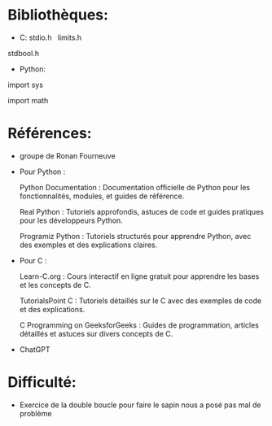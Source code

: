 # Bibliothèques:
* C:
 stdio.h
          
 limits.h

 stdbool.h

* Python:

 import sys
 
 import math

# Références:               
* groupe de Ronan Fourneuve         

* Pour Python :

    Python Documentation : Documentation officielle de Python pour les fonctionnalités, modules, et guides de référence.
  
    Real Python : Tutoriels approfondis, astuces de code et guides pratiques pour les développeurs Python.
  
    Programiz Python : Tutoriels structurés pour apprendre Python, avec des exemples et des explications claires.

* Pour C :

    Learn-C.org : Cours interactif en ligne gratuit pour apprendre les bases et les concepts de C.
  
    TutorialsPoint C : Tutoriels détaillés sur le C avec des exemples de code et des explications.

    C Programming on GeeksforGeeks : Guides de programmation, articles détaillés et astuces sur divers concepts de C.              

* ChatGPT 

# Difficulté:             
* Exercice de la double boucle pour faire le sapin nous a posé pas mal de problème
             

        
